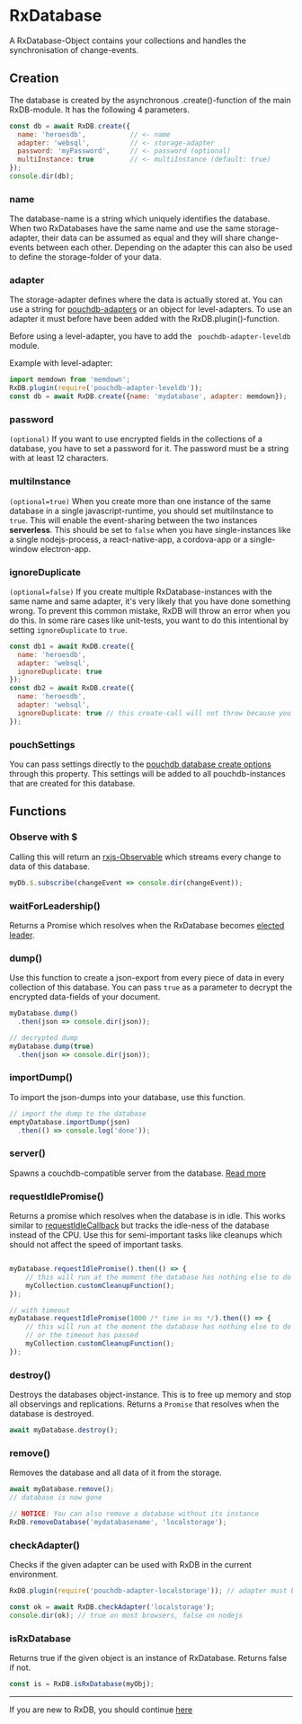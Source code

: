# RxDatabase

A RxDatabase-Object contains your collections and handles the synchronisation of change-events.

## Creation

The database is created by the asynchronous .create()-function of the main RxDB-module. It has the following 4 parameters.

```javascript
const db = await RxDB.create({
  name: 'heroesdb',           // <- name
  adapter: 'websql',          // <- storage-adapter
  password: 'myPassword',     // <- password (optional)
  multiInstance: true         // <- multiInstance (default: true)
});
console.dir(db);
```

### name

The database-name is a string which uniquely identifies the database. When two RxDatabases have the same name and use the same storage-adapter, their data can be assumed as equal and they will share change-events between each other.
Depending on the adapter this can also be used to define the storage-folder of your data.


### adapter

The storage-adapter defines where the data is actually stored at. You can use a string for [pouchdb-adapters](https://pouchdb.com/adapters.html) or an object for level-adapters. To use an adapter it must before have been added with the RxDB.plugin()-function.

Before using a level-adapter, you have to add the ``` pouchdb-adapter-leveldb``` module.

Example with level-adapter:

```javascript
import memdown from 'memdown';
RxDB.plugin(require('pouchdb-adapter-leveldb'));
const db = await RxDB.create({name: 'mydatabase', adapter: memdown});
```

### password
`(optional)`
If you want to use encrypted fields in the collections of a database, you have to set a password for it. The password must be a string with at least 12 characters.

### multiInstance
`(optional=true)`
When you create more than one instance of the same database in a single javascript-runtime, you should set multiInstance to ```true```. This will enable the event-sharing between the two instances **serverless**. This should be set to `false` when you have single-instances like a single nodejs-process, a react-native-app, a cordova-app or a single-window electron-app.

### ignoreDuplicate
`(optional=false)`
If you create multiple RxDatabase-instances with the same name and same adapter, it's very likely that you have done something wrong.
To prevent this common mistake, RxDB will throw an error when you do this.
In some rare cases like unit-tests, you want to do this intentional by setting `ignoreDuplicate` to `true`.

```js
const db1 = await RxDB.create({
  name: 'heroesdb',
  adapter: 'websql',
  ignoreDuplicate: true
});
const db2 = await RxDB.create({
  name: 'heroesdb',
  adapter: 'websql',
  ignoreDuplicate: true // this create-call will not throw because you explicitly allow it
});
```

### pouchSettings
You can pass settings directly to the [pouchdb database create options](https://pouchdb.com/api.html#options) through this property. This settings will be added to all pouchdb-instances that are created for this database.

## Functions

### Observe with $
Calling this will return an [rxjs-Observable](http://reactivex.io/rxjs/manual/overview.html#observable) which streams every change to data of this database.

```js
myDb.$.subscribe(changeEvent => console.dir(changeEvent));
```

### waitForLeadership()
Returns a Promise which resolves when the RxDatabase becomes [elected leader](./leader-election.md).

### dump()
Use this function to create a json-export from every piece of data in every collection of this database. You can pass `true` as a parameter to decrypt the encrypted data-fields of your document.
```js
myDatabase.dump()
  .then(json => console.dir(json));

// decrypted dump
myDatabase.dump(true)
  .then(json => console.dir(json));
```

### importDump()
To import the json-dumps into your database, use this function.

```js
// import the dump to the database
emptyDatabase.importDump(json)
  .then(() => console.log('done'));
```

### server()
Spawns a couchdb-compatible server from the database. [Read more](./custom-build.md#server)

### requestIdlePromise()
Returns a promise which resolves when the database is in idle. This works similar to [requestIdleCallback](https://developer.mozilla.org/de/docs/Web/API/Window/requestIdleCallback) but tracks the idle-ness of the database instead of the CPU.
Use this for semi-important tasks like cleanups which should not affect the speed of important tasks.

```js

myDatabase.requestIdlePromise().then(() => {
    // this will run at the moment the database has nothing else to do
    myCollection.customCleanupFunction();
});

// with timeout
myDatabase.requestIdlePromise(1000 /* time in ms */).then(() => {
    // this will run at the moment the database has nothing else to do
    // or the timeout has passed
    myCollection.customCleanupFunction();
});

```

### destroy()
Destroys the databases object-instance. This is to free up memory and stop all observings and replications.
Returns a `Promise` that resolves when the database is destroyed.
```js
await myDatabase.destroy();
```

### remove()
Removes the database and all data of it from the storage.

```js
await myDatabase.remove();
// database is now gone

// NOTICE: You can also remove a database without its instance
RxDB.removeDatabase('mydatabasename', 'localstorage');
```

### checkAdapter()
Checks if the given adapter can be used with RxDB in the current environment.

```js
RxDB.plugin(require('pouchdb-adapter-localstorage')); // adapter must be added before

const ok = await RxDB.checkAdapter('localstorage');
console.dir(ok); // true on most browsers, false on nodejs
```

### isRxDatabase
Returns true if the given object is an instance of RxDatabase. Returns false if not.
```js
const is = RxDB.isRxDatabase(myObj);
```


-----------
If you are new to RxDB, you should continue [here](./rx-schema.md)
